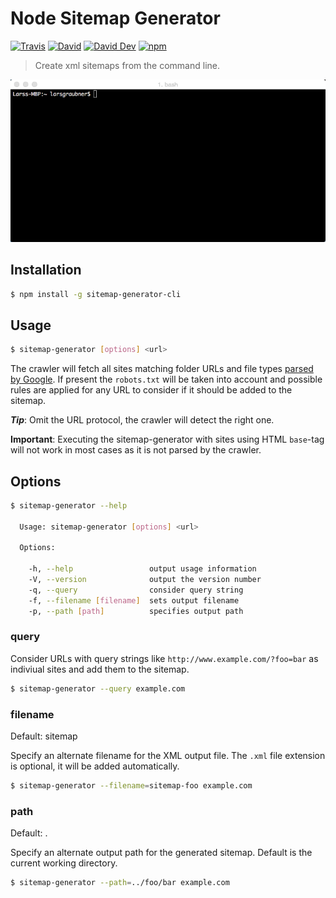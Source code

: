 # Node Sitemap Generator

[![Travis](https://img.shields.io/travis/lgraubner/node-sitemap-generator.svg)](https://travis-ci.org/lgraubner/node-sitemap-generator) [![David](https://img.shields.io/david/lgraubner/node-sitemap-generator.svg)](https://david-dm.org/lgraubner/node-sitemap-generator) [![David Dev](https://img.shields.io/david/dev/lgraubner/node-sitemap-generator.svg)](https://david-dm.org/lgraubner/node-sitemap-generator#info=devDependencies) [![npm](https://img.shields.io/npm/v/sitemap-generator.svg)](https://www.npmjs.com/package/sitemap-generator)

> Create xml sitemaps from the command line.

![](sitemap-generator.gif)

## Installation

```BASH
$ npm install -g sitemap-generator-cli
```

## Usage
```BASH
$ sitemap-generator [options] <url>
```

The crawler will fetch all sites matching folder URLs and file types [parsed by Google](https://support.google.com/webmasters/answer/35287?hl=en). If present the `robots.txt` will be taken into account and possible rules are applied for any URL to consider if it should be added to the sitemap.

***Tip***: Omit the URL protocol, the crawler will detect the right one.

**Important**: Executing the sitemap-generator with sites using HTML `base`-tag will not work in most cases as it is not parsed by the crawler.

## Options
```BASH
$ sitemap-generator --help

  Usage: sitemap-generator [options] <url>

  Options:

    -h, --help                 output usage information
    -V, --version              output the version number
    -q, --query                consider query string
    -f, --filename [filename]  sets output filename
    -p, --path [path]          specifies output path
```

### query

Consider URLs with query strings like `http://www.example.com/?foo=bar` as indiviual sites and add them to the sitemap.

```BASH
$ sitemap-generator --query example.com
```

### filename

Default: sitemap

Specify an alternate filename for the XML output file. The `.xml` file extension is optional, it will be added automatically.

```BASH
$ sitemap-generator --filename=sitemap-foo example.com
```

### path

Default: .

Specify an alternate output path for the generated sitemap. Default is the current working directory.

```BASH
$ sitemap-generator --path=../foo/bar example.com
```
